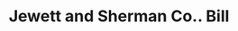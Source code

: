 ---
doi: 10.7916/D8QJ8VGQ
date_other: '1870'
date_other_textual: 1870-1879
form: printed ephemera
genre:
- Invoices
name:
- Jewett and Sherman Co.
object_in_context_url: https://biggert.cul.columbia.edu/items/view/ave_biggert_01609
subject_hierarchical_geographic:
- Milwaukee, Wisconsin, United States
subject_name:
- Jewett and Sherman Co.
title: Jewett and Sherman Co.. Bill
sort_title: Jewett and Sherman Co.. Bill
call_number: ave_biggert_01609
coordinates:
- 43.05,-87.95
pid: ave_biggert_01609
identifiers: ave_biggert_01609
thumbnail: https://derivativo-2.library.columbia.edu/iiif/2/ldpd:343874/full/!256,256/0/native.jpg
permalink: "/items/ave_biggert_01609/"
layout: iiif-image-page
---